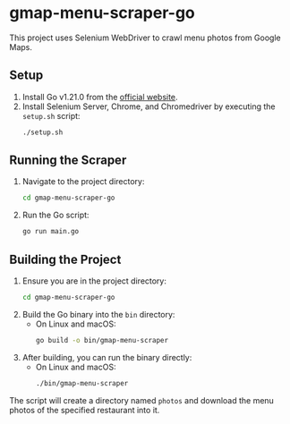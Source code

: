 # gmap-menu-scraper-go

This project uses Selenium WebDriver to crawl menu photos from Google Maps.

## Setup

1. Install Go v1.21.0 from the [official website](https://golang.org/dl/).
2. Install Selenium Server, Chrome, and Chromedriver by executing the `setup.sh` script:
    ```sh
    ./setup.sh
    ```

## Running the Scraper

1. Navigate to the project directory:
    ```sh
    cd gmap-menu-scraper-go
    ```
2. Run the Go script:
    ```sh
    go run main.go
    ```

## Building the Project

1. Ensure you are in the project directory:
    ```sh
    cd gmap-menu-scraper-go
    ```
2. Build the Go binary into the `bin` directory:
    - On Linux and macOS:
        ```sh
        go build -o bin/gmap-menu-scraper
        ```
3. After building, you can run the binary directly:
    - On Linux and macOS:
        ```sh
        ./bin/gmap-menu-scraper
        ```

The script will create a directory named `photos` and download the menu photos of the specified restaurant into it.